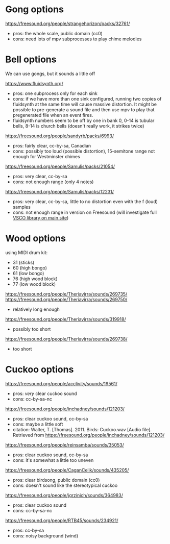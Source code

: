 Gong options
============
https://freesound.org/people/strangehorizon/packs/32761/
- pros: the whole scale, public domain (cc0)
- cons: need lots of mpv subprocesses to play chime melodies

Bell options
============
We can use gongs, but it sounds a little off

https://www.fluidsynth.org/
- pros: one subprocess only for each sink
- cons: if we have more than one sink configured, running two copies of fluidsynth at the same time will cause massive distortion.
  It might be possible to pre-generate a sound file and then use mpv to play that pregenerated file when an event fires.
- fluidsynth numbers seem to be off by one in bank 0, 0-14 is tubular bells, 8-14 is church bells (doesn't really work, it strikes twice)

https://freesound.org/people/sandyrb/packs/6993/
- pros: fairly clear, cc-by-sa, Canadian
- cons: possibly too loud (possible distortion), 15-semitone range not enough for Westminster chimes

https://freesound.org/people/Samulis/packs/21054/
- pros: very clear, cc-by-sa
- cons: not enough range (only 4 notes)

https://freesound.org/people/Samulis/packs/12231/
- pros: very clear, cc-by-sa, little to no distortion even with the f (loud) samples
- cons: not enough range in version on Freesound
  (will investigate full [VSCO library on main site](https://vis.versilstudios.com/vsco-community.html))


Wood options
============
using MIDI drum kit:
- 31 (sticks)
- 60 (high bongo)
- 61 (low bongo)
- 76 (high wood block)
- 77 (low wood block)

https://freesound.org/people/Theriavirra/sounds/269735/
https://freesound.org/people/Theriavirra/sounds/269750/
- relatively long enough

https://freesound.org/people/Theriavirra/sounds/319918/
- possibly too short

https://freesound.org/people/Theriavirra/sounds/269738/
- too short

Cuckoo options
==============
https://freesound.org/people/acclivity/sounds/19561/
- pros: *very* clear cuckoo sound
- cons: cc-by-sa-nc

https://freesound.org/people/inchadney/sounds/121203/
- pros: clear cuckoo sound, cc-by-sa
- cons: maybe a little soft
- citation: Walter, T. [Thomas]. 2011. Birds: Cuckoo.wav [Audio file].
  Retrieved from https://freesound.org/people/inchadney/sounds/121203/

https://freesound.org/people/reinsamba/sounds/35053/
- pros: clear cuckoo sound, cc-by-sa
- cons: it's somewhat a little too uneven

https://freesound.org/people/CaganCelik/sounds/435205/
- pros: clear birdsong, public domain (cc0)
- cons: doesn't sound like the stereotypical cuckoo

https://freesound.org/people/jgrzinich/sounds/364983/
- pros: clear cuckoo sound
- cons: cc-by-sa-nc

https://freesound.org/people/RTB45/sounds/234921/
- pros: cc-by-sa
- cons: noisy background (wind)
